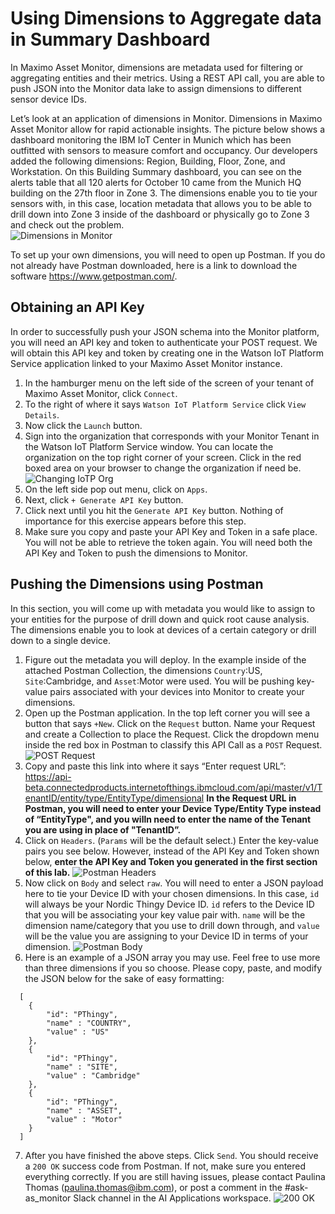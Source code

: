 # Using Dimensions to Aggregate data in Summary Dashboard

In Maximo Asset Monitor, dimensions are metadata used for filtering or aggregating entities and their metrics. Using a REST API call, you are able to push JSON into the Monitor data lake to assign dimensions to different sensor device IDs.  

Let’s look at an application of dimensions in Monitor. Dimensions in Maximo Asset Monitor allow for rapid actionable insights. The picture below shows a dashboard monitoring the IBM IoT Center in Munich which has been outfitted with sensors to measure comfort and occupancy. Our developers added the following dimensions: Region, Building, Floor, Zone, and Workstation. On this Building Summary dashboard, you can see on the alerts table that all 120 alerts for October 10 came from the Munich HQ building on the 27th floor in Zone 3. The dimensions enable you to tie your sensors with, in this case, location metadata that allows you to be able to drill down into Zone 3 inside of the dashboard or physically go to Zone 3 and check out the problem.  
![Dimensions in Monitor](/img/monitor/cd1.png) 

To set up your own dimensions, you will need to open up Postman. If you do not already have Postman downloaded, here is a link to download the software https://www.getpostman.com/. 

## Obtaining an API Key
In order to successfully push your JSON schema into the Monitor platform, you will need an API key and token to authenticate your POST request. We will obtain this API key and token by creating one in the Watson IoT Platform Service application linked to your Maximo Asset Monitor instance.

1. In the hamburger menu on the left side of the screen of your tenant of Maximo Asset Monitor, click `Connect`.
2. To the right of where it says `Watson IoT Platform Service` click `View Details`.
3. Now click the `Launch` button.
4. Sign into the organization that corresponds with your Monitor Tenant in the Watson IoT Platform Service window. You can locate the organization on the top right corner of your screen. Click in the red boxed area on your browser to change the organization if need be. ![Changing IoTP Org](/img/monitor/cd2.png) 
5. On the left side pop out menu, click on `Apps`.
6. Next, click `+ Generate API Key` button.
7. Click next until you hit the `Generate API Key` button. Nothing of importance for this exercise appears before this step.
8. Make sure you copy and paste your API Key and Token in a safe place. You will not be able to retrieve the token again. You will need both the API Key and Token to push the dimensions to Monitor.
## Pushing the Dimensions using Postman

In this section, you will come up with metadata you would like to assign to your entities for the purpose of drill down and quick root cause analysis. The dimensions enable you to look at devices of a certain category or drill down to a single device.

1. Figure out the metadata you will deploy. In the example inside of the attached Postman Collection, the dimensions `Country`:US, `Site`:Cambridge, and `Asset`:Motor were used. You will be pushing key-value pairs associated with your devices into Monitor to create your dimensions.
2. Open up the Postman application. In the top left corner you will see a button that says `+New`. Click on the `Request` button. Name your Request and create a Collection to place the Request.  Click the dropdown menu inside the red box in Postman to classify this API Call as a `POST` Request. ![POST Request](/img/monitor/cd3.png)
3. Copy and paste this link into where it says “Enter request URL”: https://api-beta.connectedproducts.internetofthings.ibmcloud.com/api/master/v1/TenantID/entity/type/EntityType/dimensional **In the Request URL in Postman, you will need to enter your Device Type/Entity Type instead of “EntityType", and you willn need to enter the name of the Tenant you are using in place of "TenantID”.**
4. Click on `Headers`. (`Params` will be the default select.) Enter the key-value pairs you see below. However, instead of the API Key and Token shown below, **enter the API Key and Token you generated in the first section of this lab.** ![Postman Headers](/img/monitor/cd4.png)
5. Now click on `Body` and select `raw`. You will need to enter a JSON payload here to tie your Device ID with your chosen dimensions. In this case, `id` will always be your Nordic Thingy Device ID. `id` refers to the Device ID that you will be associating your key value pair with. `name` will be the dimension name/category that you use to drill down through, and `value` will be the value you are assigning to your Device ID in terms of your dimension. ![Postman Body](/img/monitor/cd5.png)
6. Here is an example of a JSON array you may use. Feel free to use more than three dimensions if you so choose. Please copy, paste, and modify the JSON below for the sake of easy formatting: 
```
  [
    {
        "id": "PThingy",
        "name" : "COUNTRY",
        "value" : "US"
    },
    {
        "id": "PThingy",
        "name" : "SITE",
        "value" : "Cambridge"
    },
    {
        "id": "PThingy",
        "name" : "ASSET",
        "value" : "Motor"
    }
  ] 
 ```
7. After you have finished the above steps. Click `Send`. You should receive a `200 OK` success code from Postman. If not, make sure you entered everything correctly. If you are still having issues, please contact Paulina Thomas (paulina.thomas@ibm.com), or post a comment in the #ask-as_monitor Slack channel in the AI Applications workspace. ![200 OK](/img/monitor/cd6.png)
